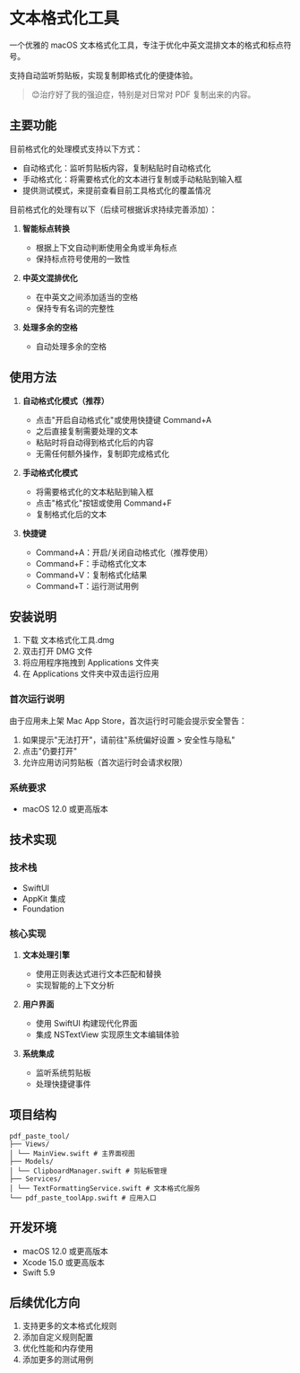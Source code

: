 # 文本格式化工具

一个优雅的 macOS 文本格式化工具，专注于优化中英文混排文本的格式和标点符号。

支持自动监听剪贴板，实现复制即格式化的便捷体验。

> 😊治疗好了我的强迫症，特别是对日常对 PDF 复制出来的内容。

## 主要功能

目前格式化的处理模式支持以下方式：

- 自动格式化：监听剪贴板内容，复制粘贴时自动格式化
- 手动格式化：将需要格式化的文本进行复制或手动粘贴到输入框
- 提供测试模式，来提前查看目前工具格式化的覆盖情况

目前格式化的处理有以下（后续可根据诉求持续完善添加）：

1. **智能标点转换**
   - 根据上下文自动判断使用全角或半角标点
   - 保持标点符号使用的一致性

2. **中英文混排优化**
   - 在中英文之间添加适当的空格
   - 保持专有名词的完整性

3. **处理多余的空格**
   - 自动处理多余的空格

## 使用方法

1. **自动格式化模式（推荐）**
   - 点击"开启自动格式化"或使用快捷键 Command+A
   - 之后直接复制需要处理的文本
   - 粘贴时将自动得到格式化后的内容
   - 无需任何额外操作，复制即完成格式化

2. **手动格式化模式**
   - 将需要格式化的文本粘贴到输入框
   - 点击"格式化"按钮或使用 Command+F
   - 复制格式化后的文本

3. **快捷键**
   - Command+A：开启/关闭自动格式化（推荐使用）
   - Command+F：手动格式化文本
   - Command+V：复制格式化结果
   - Command+T：运行测试用例

## 安装说明

1. 下载 文本格式化工具.dmg
2. 双击打开 DMG 文件
3. 将应用程序拖拽到 Applications 文件夹
4. 在 Applications 文件夹中双击运行应用

### 首次运行说明

由于应用未上架 Mac App Store，首次运行时可能会提示安全警告：

1. 如果提示"无法打开"，请前往"系统偏好设置 > 安全性与隐私"
2. 点击"仍要打开"
3. 允许应用访问剪贴板（首次运行时会请求权限）

### 系统要求

- macOS 12.0 或更高版本

## 技术实现

### 技术栈

- SwiftUI
- AppKit 集成
- Foundation

### 核心实现

1. **文本处理引擎**
   - 使用正则表达式进行文本匹配和替换
   - 实现智能的上下文分析

2. **用户界面**
   - 使用 SwiftUI 构建现代化界面
   - 集成 NSTextView 实现原生文本编辑体验

3. **系统集成**
   - 监听系统剪贴板
   - 处理快捷键事件

## 项目结构

```plaintext
pdf_paste_tool/
├── Views/
│ └── MainView.swift # 主界面视图
├── Models/
│ └── ClipboardManager.swift # 剪贴板管理
├── Services/
│ └── TextFormattingService.swift # 文本格式化服务
└── pdf_paste_toolApp.swift # 应用入口
```

## 开发环境

- macOS 12.0 或更高版本
- Xcode 15.0 或更高版本
- Swift 5.9

## 后续优化方向

1. 支持更多的文本格式化规则
2. 添加自定义规则配置
3. 优化性能和内存使用
4. 添加更多的测试用例
